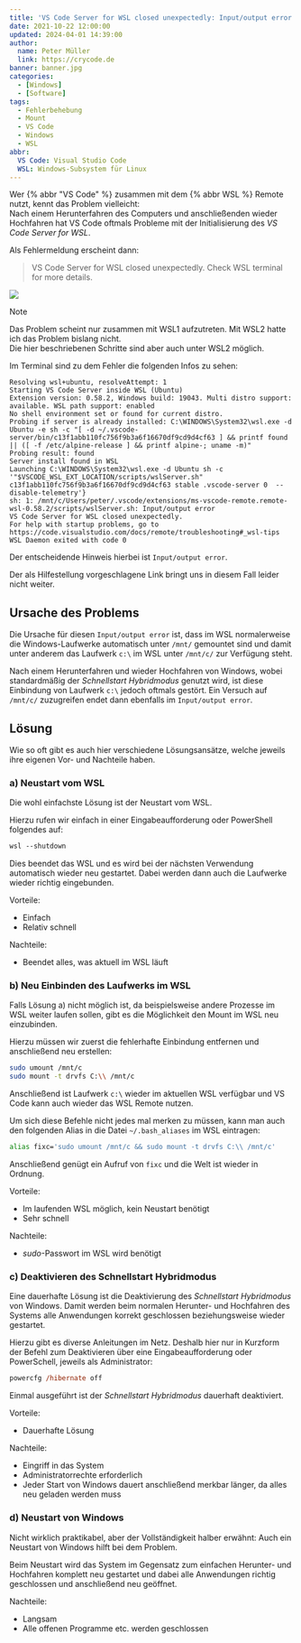 ```yaml
---
title: 'VS Code Server for WSL closed unexpectedly: Input/output error'
date: 2021-10-22 12:00:00
updated: 2024-04-01 14:39:00
author:
  name: Peter Müller
  link: https://crycode.de
banner: banner.jpg
categories:
  - [Windows]
  - [Software]
tags:
  - Fehlerbehebung
  - Mount
  - VS Code
  - Windows
  - WSL
abbr:
  VS Code: Visual Studio Code
  WSL: Windows-Subsystem für Linux
---
```


Wer {% abbr "VS Code" %} zusammen mit dem {% abbr WSL %} Remote nutzt, kennt das Problem vielleicht:  
Nach einem Herunterfahren des Computers und anschließenden wieder Hochfahren hat VS Code oftmals Probleme mit der Initialisierung des _VS Code Server for WSL_.

Als Fehlermeldung erscheint dann:

> VS Code Server for WSL closed unexpectedly.
> Check WSL terminal for more details.

![](vscode-wsl-closed-unexpectedly.png)

<!-- more -->

> [!NOTE]
> Das Problem scheint nur zusammen mit WSL1 aufzutreten. Mit WSL2 hatte ich das Problem bislang nicht.  
> Die hier beschriebenen Schritte sind aber auch unter WSL2 möglich.

Im Terminal sind zu dem Fehler die folgenden Infos zu sehen:

```plain VS Code Terminal Ausgabe
Resolving wsl+ubuntu, resolveAttempt: 1
Starting VS Code Server inside WSL (Ubuntu)
Extension version: 0.58.2, Windows build: 19043. Multi distro support: available. WSL path support: enabled
No shell environment set or found for current distro.
Probing if server is already installed: C:\WINDOWS\System32\wsl.exe -d Ubuntu -e sh -c "[ -d ~/.vscode-server/bin/c13f1abb110fc756f9b3a6f16670df9cd9d4cf63 ] && printf found || ([ -f /etc/alpine-release ] && printf alpine-; uname -m)"
Probing result: found
Server install found in WSL
Launching C:\WINDOWS\System32\wsl.exe -d Ubuntu sh -c '"$VSCODE_WSL_EXT_LOCATION/scripts/wslServer.sh" c13f1abb110fc756f9b3a6f16670df9cd9d4cf63 stable .vscode-server 0  --disable-telemetry'}
sh: 1: /mnt/c/Users/peter/.vscode/extensions/ms-vscode-remote.remote-wsl-0.58.2/scripts/wslServer.sh: Input/output error
VS Code Server for WSL closed unexpectedly.
For help with startup problems, go to
https://code.visualstudio.com/docs/remote/troubleshooting#_wsl-tips
WSL Daemon exited with code 0
```

Der entscheidende Hinweis hierbei ist `Input/output error`.

Der als Hilfestellung vorgeschlagene Link bringt uns in diesem Fall leider nicht weiter.

## Ursache des Problems

Die Ursache für diesen `Input/output error` ist, dass im WSL normalerweise die Windows-Laufwerke automatisch unter `/mnt/` gemountet sind und damit unter anderem das Laufwerk `c:\` im WSL unter `/mnt/c/` zur Verfügung steht.

Nach einem Herunterfahren und wieder Hochfahren von Windows, wobei standardmäßig der _Schnellstart Hybridmodus_ genutzt wird, ist diese Einbindung von Laufwerk `c:\` jedoch oftmals gestört. Ein Versuch auf `/mnt/c/` zuzugreifen endet dann ebenfalls im `Input/output error`.

## Lösung

Wie so oft gibt es auch hier verschiedene Lösungsansätze, welche jeweils ihre eigenen Vor- und Nachteile haben.

### a) Neustart vom WSL

Die wohl einfachste Lösung ist der Neustart vom WSL.

Hierzu rufen wir einfach in einer Eingabeaufforderung oder PowerShell folgendes auf:

```ps
wsl --shutdown
```

Dies beendet das WSL und es wird bei der nächsten Verwendung automatisch wieder neu gestartet. Dabei werden dann auch die Laufwerke wieder richtig eingebunden.

Vorteile:

* Einfach
* Relativ schnell

Nachteile:

* Beendet alles, was aktuell im WSL läuft

### b) Neu Einbinden des Laufwerks im WSL

Falls Lösung a) nicht möglich ist, da beispielsweise andere Prozesse im WSL weiter laufen sollen, gibt es die Möglichkeit den Mount im WSL neu einzubinden.

Hierzu müssen wir zuerst die fehlerhafte Einbindung entfernen und anschließend neu erstellen:

```sh
sudo umount /mnt/c
sudo mount -t drvfs C:\\ /mnt/c
```

Anschließend ist Laufwerk `c:\` wieder im aktuellen WSL verfügbar und VS Code kann auch wieder das WSL Remote nutzen.

Um sich diese Befehle nicht jedes mal merken zu müssen, kann man auch den folgenden Alias in die Datei `~/.bash_aliases` im WSL eintragen:

```sh ~/.bash_aliases
alias fixc='sudo umount /mnt/c && sudo mount -t drvfs C:\\ /mnt/c'
```

Anschließend genügt ein Aufruf von `fixc` und die Welt ist wieder in Ordnung.

Vorteile:

* Im laufenden WSL möglich, kein Neustart benötigt
* Sehr schnell

Nachteile:

* _sudo_-Passwort im WSL wird benötigt

### c) Deaktivieren des Schnellstart Hybridmodus

Eine dauerhafte Lösung ist die Deaktivierung des _Schnellstart Hybridmodus_ von Windows. Damit werden beim normalen Herunter- und Hochfahren des Systems alle Anwendungen korrekt geschlossen beziehungsweise wieder gestartet.

Hierzu gibt es diverse Anleitungen im Netz. Deshalb hier nur in Kurzform der Befehl zum Deaktivieren über eine Eingabeaufforderung oder PowerSchell, jeweils als Administrator:

```ps Schnellstart Hybridmodus in Windows deaktivieren
powercfg /hibernate off
```

Einmal ausgeführt ist der _Schnellstart Hybridmodus_ dauerhaft deaktiviert.

Vorteile:

* Dauerhafte Lösung

Nachteile:

* Eingriff in das System
* Administratorrechte erforderlich
* Jeder Start von Windows dauert anschließend merkbar länger, da alles neu geladen werden muss

### d) Neustart von Windows

Nicht wirklich praktikabel, aber der Vollständigkeit halber erwähnt: Auch ein Neustart von Windows hilft bei dem Problem.

Beim Neustart wird das System im Gegensatz zum einfachen Herunter- und Hochfahren komplett neu gestartet und dabei alle Anwendungen richtig geschlossen und anschließend neu geöffnet.

Nachteile:

* Langsam
* Alle offenen Programme etc. werden geschlossen
